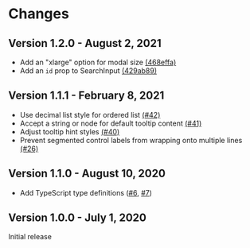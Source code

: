 # Changes

## Version 1.2.0 - August 2, 2021

* Add an "xlarge" option for modal size [(468effa)](https://github.com/broadinstitute/gnomad-browser-toolkit/commit/468effa049747d9ff67bc2cc5fbbcd1fc96c6aa5)
* Add an `id` prop to SearchInput [(429ab89)](https://github.com/broadinstitute/gnomad-browser-toolkit/commit/429ab8965fdb63365e5e7fc6332176e4b51225ef)

## Version 1.1.1 - February 8, 2021

* Use decimal list style for ordered list [(#42)](https://github.com/broadinstitute/gnomad-browser-toolkit/pull/42)
* Accept a string or node for default tooltip content [(#41)](https://github.com/broadinstitute/gnomad-browser-toolkit/pull/41)
* Adjust tooltip hint styles [(#40)](https://github.com/broadinstitute/gnomad-browser-toolkit/pull/40)
* Prevent segmented control labels from wrapping onto multiple lines [(#26)](https://github.com/broadinstitute/gnomad-browser-toolkit/pull/26)

## Version 1.1.0 - August 10, 2020

* Add TypeScript type definitions ([#6](https://github.com/broadinstitute/gnomad-browser-toolkit/pull/6), [#7](https://github.com/broadinstitute/gnomad-browser-toolkit/pull/7))

## Version 1.0.0 - July 1, 2020

Initial release
